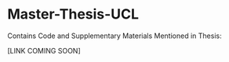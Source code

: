 # Master-Thesis-UCL
Contains Code and Supplementary Materials Mentioned in Thesis:

[LINK COMING SOON]





